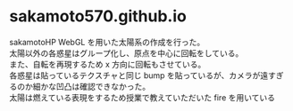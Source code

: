 # sakamoto570.github.io
sakamotoHP
WebGL を用いた太陽系の作成を行った。  
太陽以外の各惑星はグループ化し、原点を中心に回転をしている。  
また、自転を再現するため x 方向に回転もさせている。  
各惑星は貼っているテクスチャと同じ bump を貼っているが、カメラが遠すぎるのか細かな凹凸は確認できなかった。  
太陽は燃えている表現をするため授業で教えていただいた fire を用いている
